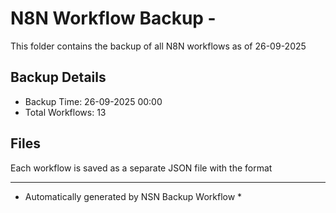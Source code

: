 # N8N Workflow Backup - 
This folder contains the backup of all N8N workflows as of 26-09-2025

## Backup Details
- Backup Time: 26-09-2025 00:00
- Total Workflows: 13

## Files
Each workflow is saved as a separate JSON file with the format

-----------
* Automatically generated by NSN Backup Workflow *